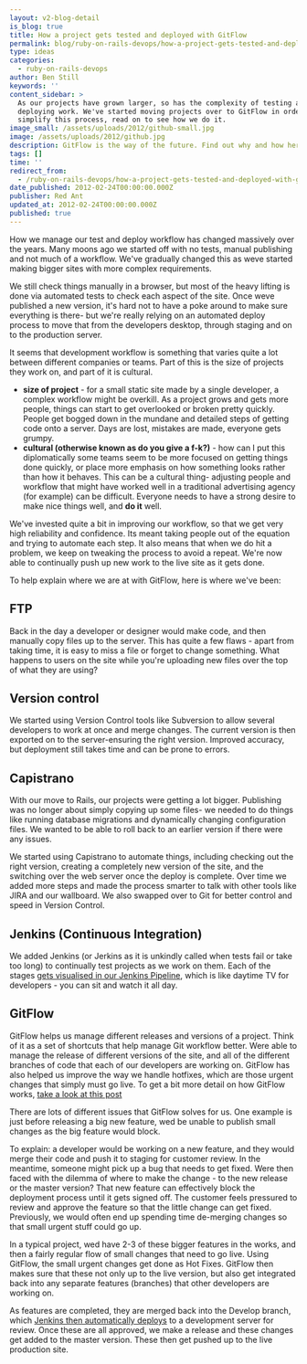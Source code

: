 ```yaml
---
layout: v2-blog-detail
is_blog: true
title: How a project gets tested and deployed with GitFlow
permalink: blog/ruby-on-rails-devops/how-a-project-gets-tested-and-deployed-with-gitflow/
type: ideas
categories:
  - ruby-on-rails-devops
author: Ben Still
keywords: ''
content_sidebar: >
  As our projects have grown larger, so has the complexity of testing and
  deploying work. We've started moving projects over to GitFlow in order to
  simplify this process, read on to see how we do it.
image_small: /assets/uploads/2012/github-small.jpg
image: /assets/uploads/2012/github.jpg
description: GitFlow is the way of the future. Find out why and how here.
tags: []
time: ''
redirect_from:
  - /ruby-on-rails-devops/how-a-project-gets-tested-and-deployed-with-gitflow/
date_published: 2012-02-24T00:00:00.000Z
publisher: Red Ant
updated_at: 2012-02-24T00:00:00.000Z
published: true
---
```


How we manage our test and deploy workflow has changed massively over the years. Many moons ago we started off with no tests, manual publishing and not much of a workflow. We've gradually changed this as weve started making bigger sites with more complex requirements.

We still check things manually in a browser, but most of the heavy lifting is done via automated tests to check each aspect of the site. Once weve published a new version, it's hard not to have a poke around to make sure everything is there- but we're really relying on an automated deploy process to move that from the developers desktop, through staging and on to the production server.

It seems that development workflow is something that varies quite a lot between different companies or teams. Part of this is the size of projects they work on, and part of it is cultural.

* **size of project** - for a small static site made by a single developer, a complex workflow might be overkill. As a project grows and gets more people, things can start to get overlooked or broken pretty quickly. People get bogged down in the mundane and detailed steps of getting code onto a server. Days are lost, mistakes are made, everyone gets grumpy.
* **cultural (otherwise known as do you give a f-k?)** - how can I put this diplomatically some teams seem to be more focused on getting things done quickly, or place more emphasis on how something looks rather than how it behaves. This can be a cultural thing- adjusting people and workflow that might have worked well in a traditional advertising agency (for example) can be difficult. Everyone needs to have a strong desire to make nice things well, and **do it** well.

We've invested quite a bit in improving our workflow, so that we get very high reliability and confidence. Its meant taking people out of the equation and trying to automate each step. It also means that when we do hit a problem, we keep on tweaking the process to avoid a repeat. We're now able to continually push up new work to the live site as it gets done.

To help explain where we are at with GitFlow, here is where we've been:

## FTP

Back in the day a developer or designer would make code, and then manually copy files up to the server. This has quite a few flaws - apart from taking time, it is easy to miss a file or forget to change something. What happens to users on the site while you're uploading new files over the top of what they are using?

## Version control

We started using Version Control tools like Subversion to allow several developers to work at once and merge changes. The current version is then exported on to the server-ensuring the right version. Improved accuracy, but deployment still takes time and can be prone to errors.

## Capistrano

With our move to Rails, our projects were getting a lot bigger. Publishing was no longer about simply copying up some files- we needed to do things like running database migrations and dynamically changing configuration files. We wanted to be able to roll back to an earlier version if there were any issues.

We started using Capistrano to automate things, including checking out the right version, creating a completely new version of the site, and the switching over the web server once the deploy is complete. Over time we added more steps and made the process smarter to talk with other tools like JIRA and our wallboard. We also swapped over to Git for better control and speed in Version Control.

## Jenkins (Continuous Integration)

We added Jenkins (or Jerkins as it is unkindly called when tests fail or take too long) to continually test projects as we work on them. Each of the stages [gets visualised in our Jenkins Pipeline](/automated-testing/a-look-inside-our-jenkins-pipeline-how-we-make-reliable-stuff/), which is like daytime TV for developers - you can sit and watch it all day.

## GitFlow

GitFlow helps us manage different releases and versions of a project. Think of it as a set of shortcuts that help manage Git workflow better. Were able to manage the release of different versions of the site, and all of the different branches of code that each of our developers are working on. GitFlow has also helped us improve the way we handle hotfixes, which are those urgent changes that simply must go live. To get a bit more detail on how GitFlow works, [take a look at this post](http://nvie.com/posts/a-successful-git-branching-model/)

There are lots of different issues that GitFlow solves for us. One example is just before releasing a big new feature, wed be unable to publish small changes as the big feature would block.

To explain: a developer would be working on a new feature, and they would merge their code and push it to staging for customer review. In the meantime, someone might pick up a bug that needs to get fixed. Were then faced with the dilemma of where to make the change - to the new release or the master version? That new feature can effectively block the deployment process until it gets signed off. The customer feels pressured to review and approve the feature so that the little change can get fixed. Previously, we would often end up spending time de-merging changes so that small urgent stuff could go up.

In a typical project, wed have 2-3 of these bigger features in the works, and then a fairly regular flow of small changes that need to go live. Using GitFlow, the small urgent changes get done as Hot Fixes. GitFlow then makes sure that these not only up to the live version, but also get integrated back into any separate features (branches) that other developers are working on.

As features are completed, they are merged back into the Develop branch, which [Jenkins then automatically deploys](/automated-testing/a-look-inside-our-jenkins-pipeline-how-we-make-reliable-stuff/) to a development server for review. Once these are all approved, we make a release and these changes get added to the master version. These then get pushed up to the live production site.

